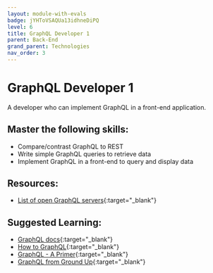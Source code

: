 ```yaml
---
layout: module-with-evals
badge: jYHToVSAQUa13idhneDiPQ
level: 6
title: GraphQL Developer 1
parent: Back-End
grand_parent: Technologies
nav_order: 3
---
```

# GraphQL Developer 1

A developer who can implement GraphQL in a front-end application.

## Master the following skills:

- Compare/contrast GraphQL to REST
- Write simple GraphQL queries to retrieve data
- Implement GraphQL in a front-end to query and display data

## Resources:

- [List of open GraphQL servers](http://apis.guru/graphql-apis/){:target="\_blank"}

## Suggested Learning:

- [GraphQL docs](https://graphql.org/learn/){:target="\_blank"}
- [How to GraphQL](https://www.howtographql.com/){:target="\_blank"}
- [GraphQL - A Primer](https://www.udemy.com/course/graphql-a-primer/){:target="\_blank"}
- [GraphQL from Ground Up](https://www.udemy.com/course/graphql-from-ground-up/){:target="\_blank"}
